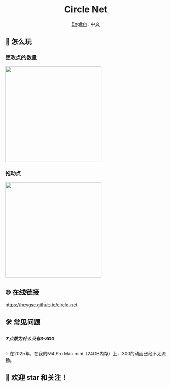 <div align="center">

# Circle Net

[English](./README.md) . 中文

</div>

## 🚀 怎么玩
### 更改点的数量
<img src="https://github.com/heygsc/circle-net/blob/main/count.gif" height="300">

### 拖动点
<img src="https://github.com/heygsc/circle-net/blob/main/drag.gif" height="300">

## 🌐 在线链接
https://heygsc.github.io/circle-net

## 🛠️​ 常见问题​
##### ❓ ​​点数为什么只有3-300
💡​ 在2025年，在我的M4 Pro Mac mini（24GB内存）上，​​300的动画已经不太流畅。

## 🌟 欢迎 star 和关注！
